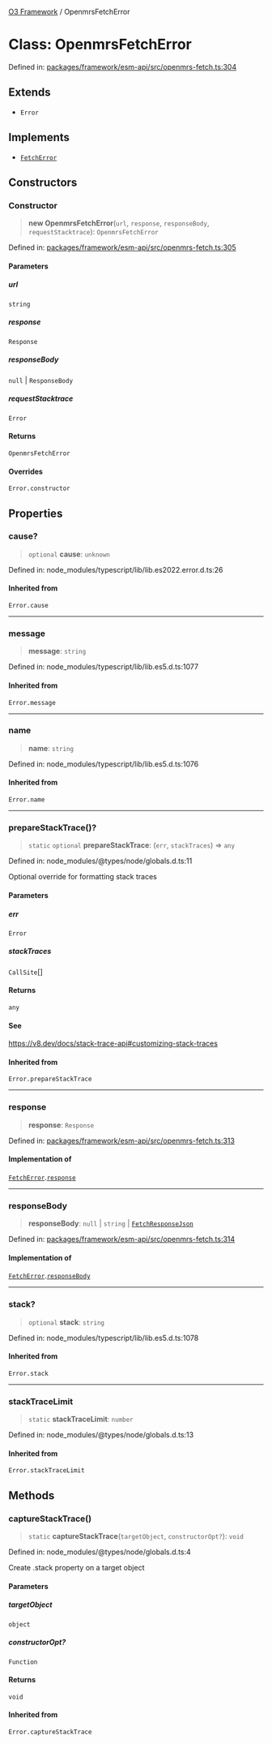 [O3 Framework](../API.md) / OpenmrsFetchError

# Class: OpenmrsFetchError

Defined in: [packages/framework/esm-api/src/openmrs-fetch.ts:304](https://github.com/UjjawalPrabhat/openmrs-esm-core/blob/main/packages/framework/esm-api/src/openmrs-fetch.ts#L304)

## Extends

- `Error`

## Implements

- [`FetchError`](../interfaces/FetchError.md)

## Constructors

### Constructor

> **new OpenmrsFetchError**(`url`, `response`, `responseBody`, `requestStacktrace`): `OpenmrsFetchError`

Defined in: [packages/framework/esm-api/src/openmrs-fetch.ts:305](https://github.com/UjjawalPrabhat/openmrs-esm-core/blob/main/packages/framework/esm-api/src/openmrs-fetch.ts#L305)

#### Parameters

##### url

`string`

##### response

`Response`

##### responseBody

`null` | `ResponseBody`

##### requestStacktrace

`Error`

#### Returns

`OpenmrsFetchError`

#### Overrides

`Error.constructor`

## Properties

### cause?

> `optional` **cause**: `unknown`

Defined in: node\_modules/typescript/lib/lib.es2022.error.d.ts:26

#### Inherited from

`Error.cause`

***

### message

> **message**: `string`

Defined in: node\_modules/typescript/lib/lib.es5.d.ts:1077

#### Inherited from

`Error.message`

***

### name

> **name**: `string`

Defined in: node\_modules/typescript/lib/lib.es5.d.ts:1076

#### Inherited from

`Error.name`

***

### prepareStackTrace()?

> `static` `optional` **prepareStackTrace**: (`err`, `stackTraces`) => `any`

Defined in: node\_modules/@types/node/globals.d.ts:11

Optional override for formatting stack traces

#### Parameters

##### err

`Error`

##### stackTraces

`CallSite`[]

#### Returns

`any`

#### See

https://v8.dev/docs/stack-trace-api#customizing-stack-traces

#### Inherited from

`Error.prepareStackTrace`

***

### response

> **response**: `Response`

Defined in: [packages/framework/esm-api/src/openmrs-fetch.ts:313](https://github.com/UjjawalPrabhat/openmrs-esm-core/blob/main/packages/framework/esm-api/src/openmrs-fetch.ts#L313)

#### Implementation of

[`FetchError`](../interfaces/FetchError.md).[`response`](../interfaces/FetchError.md#response)

***

### responseBody

> **responseBody**: `null` \| `string` \| [`FetchResponseJson`](../interfaces/FetchResponseJson.md)

Defined in: [packages/framework/esm-api/src/openmrs-fetch.ts:314](https://github.com/UjjawalPrabhat/openmrs-esm-core/blob/main/packages/framework/esm-api/src/openmrs-fetch.ts#L314)

#### Implementation of

[`FetchError`](../interfaces/FetchError.md).[`responseBody`](../interfaces/FetchError.md#responsebody)

***

### stack?

> `optional` **stack**: `string`

Defined in: node\_modules/typescript/lib/lib.es5.d.ts:1078

#### Inherited from

`Error.stack`

***

### stackTraceLimit

> `static` **stackTraceLimit**: `number`

Defined in: node\_modules/@types/node/globals.d.ts:13

#### Inherited from

`Error.stackTraceLimit`

## Methods

### captureStackTrace()

> `static` **captureStackTrace**(`targetObject`, `constructorOpt?`): `void`

Defined in: node\_modules/@types/node/globals.d.ts:4

Create .stack property on a target object

#### Parameters

##### targetObject

`object`

##### constructorOpt?

`Function`

#### Returns

`void`

#### Inherited from

`Error.captureStackTrace`
